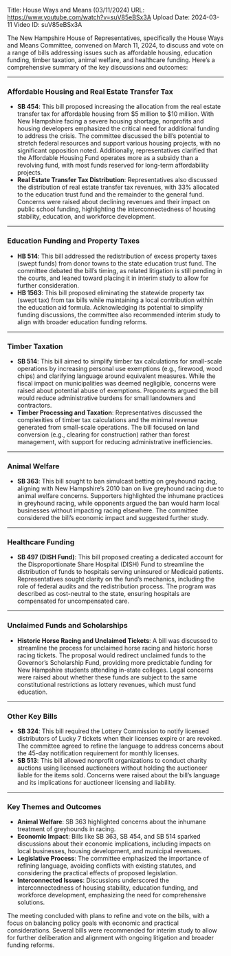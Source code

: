 Title: House Ways and Means (03/11/2024)
URL: https://www.youtube.com/watch?v=suV85eBSx3A
Upload Date: 2024-03-11
Video ID: suV85eBSx3A

The New Hampshire House of Representatives, specifically the House Ways and Means Committee, convened on March 11, 2024, to discuss and vote on a range of bills addressing issues such as affordable housing, education funding, timber taxation, animal welfare, and healthcare funding. Here’s a comprehensive summary of the key discussions and outcomes:

---

### **Affordable Housing and Real Estate Transfer Tax**
- **SB 454**: This bill proposed increasing the allocation from the real estate transfer tax for affordable housing from $5 million to $10 million. With New Hampshire facing a severe housing shortage, nonprofits and housing developers emphasized the critical need for additional funding to address the crisis. The committee discussed the bill’s potential to stretch federal resources and support various housing projects, with no significant opposition noted. Additionally, representatives clarified that the Affordable Housing Fund operates more as a subsidy than a revolving fund, with most funds reserved for long-term affordability projects.
- **Real Estate Transfer Tax Distribution**: Representatives also discussed the distribution of real estate transfer tax revenues, with 33% allocated to the education trust fund and the remainder to the general fund. Concerns were raised about declining revenues and their impact on public school funding, highlighting the interconnectedness of housing stability, education, and workforce development.

---

### **Education Funding and Property Taxes**
- **HB 514**: This bill addressed the redistribution of excess property taxes (swept funds) from donor towns to the state education trust fund. The committee debated the bill’s timing, as related litigation is still pending in the courts, and leaned toward placing it in interim study to allow for further consideration.
- **HB 1563**: This bill proposed eliminating the statewide property tax (swept tax) from tax bills while maintaining a local contribution within the education aid formula. Acknowledging its potential to simplify funding discussions, the committee also recommended interim study to align with broader education funding reforms.

---

### **Timber Taxation**
- **SB 514**: This bill aimed to simplify timber tax calculations for small-scale operations by increasing personal use exemptions (e.g., firewood, wood chips) and clarifying language around equivalent measures. While the fiscal impact on municipalities was deemed negligible, concerns were raised about potential abuse of exemptions. Proponents argued the bill would reduce administrative burdens for small landowners and contractors.
- **Timber Processing and Taxation**: Representatives discussed the complexities of timber tax calculations and the minimal revenue generated from small-scale operations. The bill focused on land conversion (e.g., clearing for construction) rather than forest management, with support for reducing administrative inefficiencies.

---

### **Animal Welfare**
- **SB 363**: This bill sought to ban simulcast betting on greyhound racing, aligning with New Hampshire’s 2010 ban on live greyhound racing due to animal welfare concerns. Supporters highlighted the inhumane practices in greyhound racing, while opponents argued the ban would harm local businesses without impacting racing elsewhere. The committee considered the bill’s economic impact and suggested further study.

---

### **Healthcare Funding**
- **SB 497 (DISH Fund)**: This bill proposed creating a dedicated account for the Disproportionate Share Hospital (DISH) Fund to streamline the distribution of funds to hospitals serving uninsured or Medicaid patients. Representatives sought clarity on the fund’s mechanics, including the role of federal audits and the redistribution process. The program was described as cost-neutral to the state, ensuring hospitals are compensated for uncompensated care.

---

### **Unclaimed Funds and Scholarships**
- **Historic Horse Racing and Unclaimed Tickets**: A bill was discussed to streamline the process for unclaimed horse racing and historic horse racing tickets. The proposal would redirect unclaimed funds to the Governor’s Scholarship Fund, providing more predictable funding for New Hampshire students attending in-state colleges. Legal concerns were raised about whether these funds are subject to the same constitutional restrictions as lottery revenues, which must fund education.

---

### **Other Key Bills**
- **SB 324**: This bill required the Lottery Commission to notify licensed distributors of Lucky 7 tickets when their licenses expire or are revoked. The committee agreed to refine the language to address concerns about the 45-day notification requirement for monthly licenses.
- **SB 513**: This bill allowed nonprofit organizations to conduct charity auctions using licensed auctioneers without holding the auctioneer liable for the items sold. Concerns were raised about the bill’s language and its implications for auctioneer licensing and liability.

---

### **Key Themes and Outcomes**
- **Animal Welfare**: SB 363 highlighted concerns about the inhumane treatment of greyhounds in racing.
- **Economic Impact**: Bills like SB 363, SB 454, and SB 514 sparked discussions about their economic implications, including impacts on local businesses, housing development, and municipal revenues.
- **Legislative Process**: The committee emphasized the importance of refining language, avoiding conflicts with existing statutes, and considering the practical effects of proposed legislation.
- **Interconnected Issues**: Discussions underscored the interconnectedness of housing stability, education funding, and workforce development, emphasizing the need for comprehensive solutions.

The meeting concluded with plans to refine and vote on the bills, with a focus on balancing policy goals with economic and practical considerations. Several bills were recommended for interim study to allow for further deliberation and alignment with ongoing litigation and broader funding reforms.